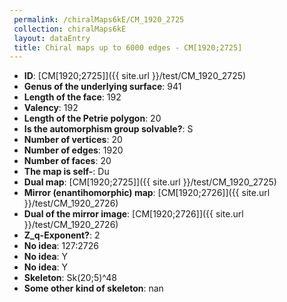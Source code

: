 ```yaml
--- 
 permalink: /chiralMaps6kE/CM_1920_2725 
 collection: chiralMaps6kE
 layout: dataEntry
 title: Chiral maps up to 6000 edges - CM[1920;2725]
---
```


- **ID**: [CM[1920;2725]]({{ site.url }}/test/CM_1920_2725)
- **Genus of the underlying surface**: 941
- **Length of the face**: 192
- **Valency**: 192
- **Length of the Petrie polygon**: 20
- **Is the automorphism group solvable?**: S
- **Number of vertices**: 20
- **Number of edges**: 1920
- **Number of faces**: 20
- **The map is self-**: Du
- **Dual map**: [CM[1920;2725]]({{ site.url }}/test/CM_1920_2725)
- **Mirror (enantihomorphic) map**: [CM[1920;2726]]({{ site.url }}/test/CM_1920_2726)
- **Dual of the mirror image**: [CM[1920;2726]]({{ site.url }}/test/CM_1920_2726)
- **Z_q-Exponent?**: 2
- **No idea**:  127:2726
- **No idea**: Y
- **No idea**: Y
- **Skeleton**: Sk(20;5)^48
- **Some other kind of skeleton**: nan
